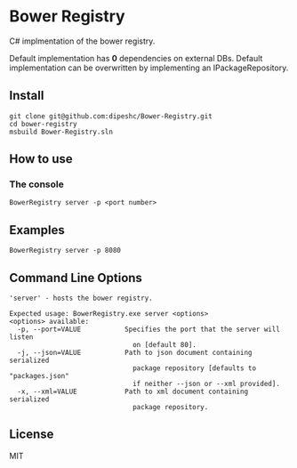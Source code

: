 # Bower Registry
C# implmentation of the bower registry.

Default implementation has __0__ dependencies on external DBs. Default implementation can be overwritten by implementing an IPackageRepository.

## Install
```
git clone git@github.com:dipeshc/Bower-Registry.git
cd bower-registry
msbuild Bower-Registry.sln
```


## How to use
### The console
```
BowerRegistry server -p <port number> 
```

## Examples
```
BowerRegistry server -p 8080
```

## Command Line Options
```
'server' - hosts the bower registry.

Expected usage: BowerRegistry.exe server <options> 
<options> available:
  -p, --port=VALUE           Specifies the port that the server will listen 
                               on [default 80].
  -j, --json=VALUE           Path to json document containing serialized 
                               package repository [defaults to "packages.json" 
                               if neither --json or --xml provided].
  -x, --xml=VALUE            Path to xml document containing serialized 
                               package repository.
```

## License
MIT
